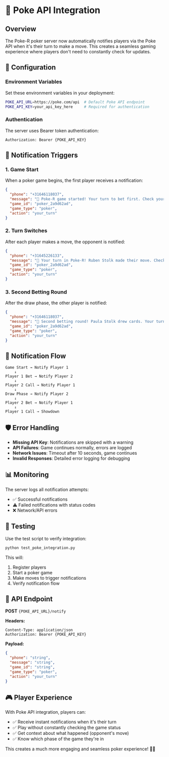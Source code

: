 # 🎲 Poke API Integration

## Overview

The Poke-R poker server now automatically notifies players via the Poke API when it's their turn to make a move. This creates a seamless gaming experience where players don't need to constantly check for updates.

## 🔧 Configuration

### Environment Variables

Set these environment variables in your deployment:

```bash
POKE_API_URL=https://poke.com/api  # Default Poke API endpoint
POKE_API_KEY=your_api_key_here     # Required for authentication
```

### Authentication

The server uses Bearer token authentication:
```
Authorization: Bearer {POKE_API_KEY}
```

## 📱 Notification Triggers

### 1. Game Start
When a poker game begins, the first player receives a notification:
```json
{
  "phone": "+31646118037",
  "message": "🎲 Poke-R game started! Your turn to bet first. Check your hand and make your move!",
  "game_id": "poker_2a9d62ad",
  "game_type": "poker",
  "action": "your_turn"
}
```

### 2. Turn Switches
After each player makes a move, the opponent is notified:
```json
{
  "phone": "+31645226133",
  "message": "🎲 Your turn in Poke-R! Ruben Stolk made their move. Check your hand and make your bet!",
  "game_id": "poker_2a9d62ad",
  "game_type": "poker",
  "action": "your_turn"
}
```

### 3. Second Betting Round
After the draw phase, the other player is notified:
```json
{
  "phone": "+31646118037",
  "message": "🎲 Second betting round! Paula Stolk drew cards. Your turn to bet!",
  "game_id": "poker_2a9d62ad",
  "game_type": "poker",
  "action": "your_turn"
}
```

## 🎯 Notification Flow

```
Game Start → Notify Player 1
    ↓
Player 1 Bet → Notify Player 2
    ↓
Player 2 Call → Notify Player 1
    ↓
Draw Phase → Notify Player 2
    ↓
Player 2 Bet → Notify Player 1
    ↓
Player 1 Call → Showdown
```

## 🛡️ Error Handling

- **Missing API Key**: Notifications are skipped with a warning
- **API Failures**: Game continues normally, errors are logged
- **Network Issues**: Timeout after 10 seconds, game continues
- **Invalid Responses**: Detailed error logging for debugging

## 📊 Monitoring

The server logs all notification attempts:
- ✅ Successful notifications
- ⚠️ Failed notifications with status codes
- ❌ Network/API errors

## 🧪 Testing

Use the test script to verify integration:
```bash
python test_poke_integration.py
```

This will:
1. Register players
2. Start a poker game
3. Make moves to trigger notifications
4. Verify notification flow

## 🔗 API Endpoint

**POST** `{POKE_API_URL}/notify`

**Headers:**
```
Content-Type: application/json
Authorization: Bearer {POKE_API_KEY}
```

**Payload:**
```json
{
  "phone": "string",
  "message": "string",
  "game_id": "string",
  "game_type": "poker",
  "action": "your_turn"
}
```

## 🎮 Player Experience

With Poke API integration, players can:
- ✅ Receive instant notifications when it's their turn
- ✅ Play without constantly checking the game status
- ✅ Get context about what happened (opponent's move)
- ✅ Know which phase of the game they're in

This creates a much more engaging and seamless poker experience! 🎲✨

